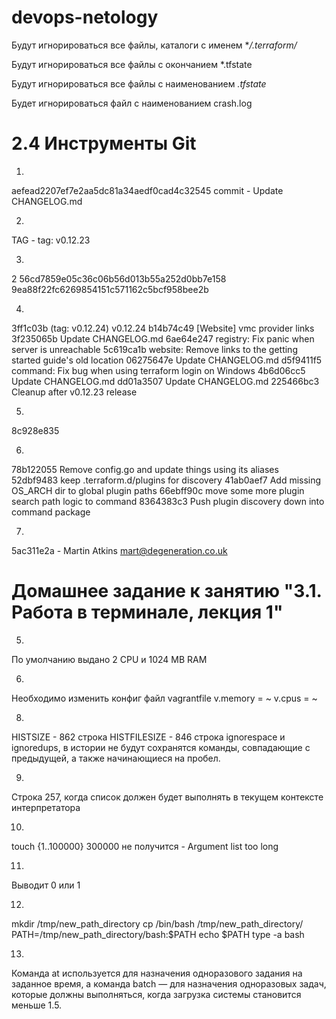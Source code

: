 # devops-netology

Будут игнорироваться все файлы, каталоги с именем **/.terraform/*

Будут игнорироваться все файлы с окончанием *.tfstate

Будут игнорироваться все файлы с наименованием *.tfstate*

Будет игнорироваться файл с наименованием crash.log

# 2.4 Инструменты Git
1)
aefead2207ef7e2aa5dc81a34aedf0cad4c32545
commit - Update CHANGELOG.md

2)
TAG - tag: v0.12.23

3)
2
56cd7859e05c36c06b56d013b55a252d0bb7e158
9ea88f22fc6269854151c571162c5bcf958bee2b

4)
3ff1c03b (tag: v0.12.24) v0.12.24
b14b74c49 [Website] vmc provider links
3f235065b Update CHANGELOG.md
6ae64e247 registry: Fix panic when server is unreachable
5c619ca1b website: Remove links to the getting started guide's old location
06275647e Update CHANGELOG.md
d5f9411f5 command: Fix bug when using terraform login on Windows
4b6d06cc5 Update CHANGELOG.md
dd01a3507 Update CHANGELOG.md
225466bc3 Cleanup after v0.12.23 release

5)
8c928e835

6)
78b122055 Remove config.go and update things using its aliases
52dbf9483 keep .terraform.d/plugins for discovery
41ab0aef7 Add missing OS_ARCH dir to global plugin paths
66ebff90c move some more plugin search path logic to command
8364383c3 Push plugin discovery down into command package

7)
5ac311e2a - Martin Atkins mart@degeneration.co.uk

# Домашнее задание к занятию "3.1. Работа в терминале, лекция 1"

5)
По умолчанию выдано 2 CPU и 1024 MB RAM

6)
Необходимо изменить конфиг файл vagrantfile
v.memory = ~
v.cpus = ~

8)
HISTSIZE - 862 строкa
HISTFILESIZE - 846 строкa
ignorespace и ignoredups, в истории не будут сохранятся команды, совпадающие с предыдущей, а также начинающиеся на пробел.

9)
Строка 257, когда список должен будет выполнять в текущем контексте интерпретатора

10)
touch {1..100000}
300000 не получится - Argument list too long

11)
Выводит 0 или 1

12)
mkdir /tmp/new_path_directory 
cp /bin/bash /tmp/new_path_directory/
PATH=/tmp/new_path_directory/bash:$PATH
echo $PATH
type -a bash

13)
Команда at используется для назначения одноразового задания на заданное время, а команда batch — для назначения одноразовых задач, которые должны выполняться, когда загрузка системы становится меньше 1.5.
